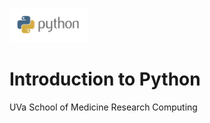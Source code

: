 <img src="images/python-logo-master.png" style="width:25%;height:25%"></img>

# Introduction to Python

UVa School of Medicine Research Computing